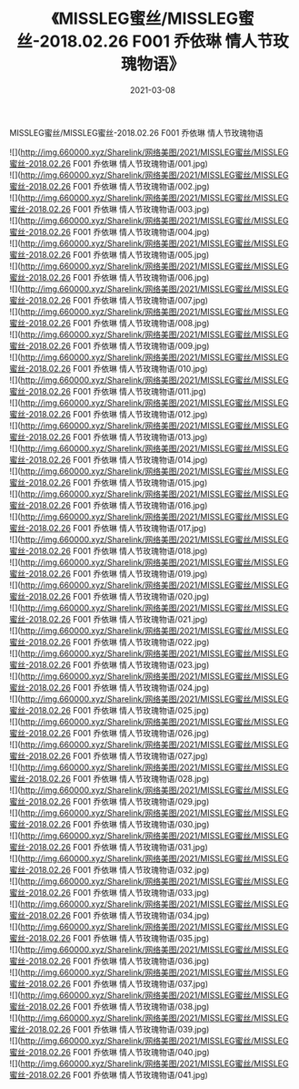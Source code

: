 ﻿---
layout: post
title:  《MISSLEG蜜丝/MISSLEG蜜丝-2018.02.26 F001 乔依琳 情人节玫瑰物语》
date:   2021-03-08
img: http://img.660000.xyz/Sharelink/网络美图/2021/MISSLEG蜜丝/MISSLEG蜜丝-2018.02.26 F001 乔依琳 情人节玫瑰物语/000.jpg
categories: [美女, 清纯, 唯美]
---

MISSLEG蜜丝/MISSLEG蜜丝-2018.02.26 F001 乔依琳 情人节玫瑰物语

 ![](http://img.660000.xyz/Sharelink/网络美图/2021/MISSLEG蜜丝/MISSLEG蜜丝-2018.02.26 F001 乔依琳 情人节玫瑰物语/001.jpg) <br>![](http://img.660000.xyz/Sharelink/网络美图/2021/MISSLEG蜜丝/MISSLEG蜜丝-2018.02.26 F001 乔依琳 情人节玫瑰物语/002.jpg) <br>![](http://img.660000.xyz/Sharelink/网络美图/2021/MISSLEG蜜丝/MISSLEG蜜丝-2018.02.26 F001 乔依琳 情人节玫瑰物语/003.jpg) <br>![](http://img.660000.xyz/Sharelink/网络美图/2021/MISSLEG蜜丝/MISSLEG蜜丝-2018.02.26 F001 乔依琳 情人节玫瑰物语/004.jpg) <br>![](http://img.660000.xyz/Sharelink/网络美图/2021/MISSLEG蜜丝/MISSLEG蜜丝-2018.02.26 F001 乔依琳 情人节玫瑰物语/005.jpg) <br>![](http://img.660000.xyz/Sharelink/网络美图/2021/MISSLEG蜜丝/MISSLEG蜜丝-2018.02.26 F001 乔依琳 情人节玫瑰物语/006.jpg) <br>![](http://img.660000.xyz/Sharelink/网络美图/2021/MISSLEG蜜丝/MISSLEG蜜丝-2018.02.26 F001 乔依琳 情人节玫瑰物语/007.jpg) <br>![](http://img.660000.xyz/Sharelink/网络美图/2021/MISSLEG蜜丝/MISSLEG蜜丝-2018.02.26 F001 乔依琳 情人节玫瑰物语/008.jpg) <br>![](http://img.660000.xyz/Sharelink/网络美图/2021/MISSLEG蜜丝/MISSLEG蜜丝-2018.02.26 F001 乔依琳 情人节玫瑰物语/009.jpg) <br>![](http://img.660000.xyz/Sharelink/网络美图/2021/MISSLEG蜜丝/MISSLEG蜜丝-2018.02.26 F001 乔依琳 情人节玫瑰物语/010.jpg) <br>![](http://img.660000.xyz/Sharelink/网络美图/2021/MISSLEG蜜丝/MISSLEG蜜丝-2018.02.26 F001 乔依琳 情人节玫瑰物语/011.jpg) <br>![](http://img.660000.xyz/Sharelink/网络美图/2021/MISSLEG蜜丝/MISSLEG蜜丝-2018.02.26 F001 乔依琳 情人节玫瑰物语/012.jpg) <br>![](http://img.660000.xyz/Sharelink/网络美图/2021/MISSLEG蜜丝/MISSLEG蜜丝-2018.02.26 F001 乔依琳 情人节玫瑰物语/013.jpg) <br>![](http://img.660000.xyz/Sharelink/网络美图/2021/MISSLEG蜜丝/MISSLEG蜜丝-2018.02.26 F001 乔依琳 情人节玫瑰物语/014.jpg) <br>![](http://img.660000.xyz/Sharelink/网络美图/2021/MISSLEG蜜丝/MISSLEG蜜丝-2018.02.26 F001 乔依琳 情人节玫瑰物语/015.jpg) <br>![](http://img.660000.xyz/Sharelink/网络美图/2021/MISSLEG蜜丝/MISSLEG蜜丝-2018.02.26 F001 乔依琳 情人节玫瑰物语/016.jpg) <br>![](http://img.660000.xyz/Sharelink/网络美图/2021/MISSLEG蜜丝/MISSLEG蜜丝-2018.02.26 F001 乔依琳 情人节玫瑰物语/017.jpg) <br>![](http://img.660000.xyz/Sharelink/网络美图/2021/MISSLEG蜜丝/MISSLEG蜜丝-2018.02.26 F001 乔依琳 情人节玫瑰物语/018.jpg) <br>![](http://img.660000.xyz/Sharelink/网络美图/2021/MISSLEG蜜丝/MISSLEG蜜丝-2018.02.26 F001 乔依琳 情人节玫瑰物语/019.jpg) <br>![](http://img.660000.xyz/Sharelink/网络美图/2021/MISSLEG蜜丝/MISSLEG蜜丝-2018.02.26 F001 乔依琳 情人节玫瑰物语/020.jpg) <br>![](http://img.660000.xyz/Sharelink/网络美图/2021/MISSLEG蜜丝/MISSLEG蜜丝-2018.02.26 F001 乔依琳 情人节玫瑰物语/021.jpg) <br>![](http://img.660000.xyz/Sharelink/网络美图/2021/MISSLEG蜜丝/MISSLEG蜜丝-2018.02.26 F001 乔依琳 情人节玫瑰物语/022.jpg) <br>![](http://img.660000.xyz/Sharelink/网络美图/2021/MISSLEG蜜丝/MISSLEG蜜丝-2018.02.26 F001 乔依琳 情人节玫瑰物语/023.jpg) <br>![](http://img.660000.xyz/Sharelink/网络美图/2021/MISSLEG蜜丝/MISSLEG蜜丝-2018.02.26 F001 乔依琳 情人节玫瑰物语/024.jpg) <br>![](http://img.660000.xyz/Sharelink/网络美图/2021/MISSLEG蜜丝/MISSLEG蜜丝-2018.02.26 F001 乔依琳 情人节玫瑰物语/025.jpg) <br>![](http://img.660000.xyz/Sharelink/网络美图/2021/MISSLEG蜜丝/MISSLEG蜜丝-2018.02.26 F001 乔依琳 情人节玫瑰物语/026.jpg) <br>![](http://img.660000.xyz/Sharelink/网络美图/2021/MISSLEG蜜丝/MISSLEG蜜丝-2018.02.26 F001 乔依琳 情人节玫瑰物语/027.jpg) <br>![](http://img.660000.xyz/Sharelink/网络美图/2021/MISSLEG蜜丝/MISSLEG蜜丝-2018.02.26 F001 乔依琳 情人节玫瑰物语/028.jpg) <br>![](http://img.660000.xyz/Sharelink/网络美图/2021/MISSLEG蜜丝/MISSLEG蜜丝-2018.02.26 F001 乔依琳 情人节玫瑰物语/029.jpg) <br>![](http://img.660000.xyz/Sharelink/网络美图/2021/MISSLEG蜜丝/MISSLEG蜜丝-2018.02.26 F001 乔依琳 情人节玫瑰物语/030.jpg) <br>![](http://img.660000.xyz/Sharelink/网络美图/2021/MISSLEG蜜丝/MISSLEG蜜丝-2018.02.26 F001 乔依琳 情人节玫瑰物语/031.jpg) <br>![](http://img.660000.xyz/Sharelink/网络美图/2021/MISSLEG蜜丝/MISSLEG蜜丝-2018.02.26 F001 乔依琳 情人节玫瑰物语/032.jpg) <br>![](http://img.660000.xyz/Sharelink/网络美图/2021/MISSLEG蜜丝/MISSLEG蜜丝-2018.02.26 F001 乔依琳 情人节玫瑰物语/033.jpg) <br>![](http://img.660000.xyz/Sharelink/网络美图/2021/MISSLEG蜜丝/MISSLEG蜜丝-2018.02.26 F001 乔依琳 情人节玫瑰物语/034.jpg) <br>![](http://img.660000.xyz/Sharelink/网络美图/2021/MISSLEG蜜丝/MISSLEG蜜丝-2018.02.26 F001 乔依琳 情人节玫瑰物语/035.jpg) <br>![](http://img.660000.xyz/Sharelink/网络美图/2021/MISSLEG蜜丝/MISSLEG蜜丝-2018.02.26 F001 乔依琳 情人节玫瑰物语/036.jpg) <br>![](http://img.660000.xyz/Sharelink/网络美图/2021/MISSLEG蜜丝/MISSLEG蜜丝-2018.02.26 F001 乔依琳 情人节玫瑰物语/037.jpg) <br>![](http://img.660000.xyz/Sharelink/网络美图/2021/MISSLEG蜜丝/MISSLEG蜜丝-2018.02.26 F001 乔依琳 情人节玫瑰物语/038.jpg) <br>![](http://img.660000.xyz/Sharelink/网络美图/2021/MISSLEG蜜丝/MISSLEG蜜丝-2018.02.26 F001 乔依琳 情人节玫瑰物语/039.jpg) <br>![](http://img.660000.xyz/Sharelink/网络美图/2021/MISSLEG蜜丝/MISSLEG蜜丝-2018.02.26 F001 乔依琳 情人节玫瑰物语/040.jpg) <br>![](http://img.660000.xyz/Sharelink/网络美图/2021/MISSLEG蜜丝/MISSLEG蜜丝-2018.02.26 F001 乔依琳 情人节玫瑰物语/041.jpg) <br>